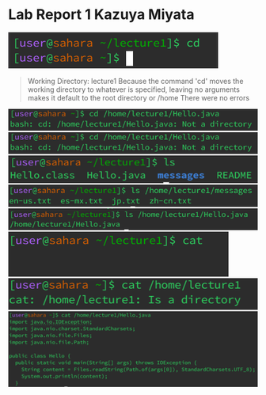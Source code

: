# Lab Report 1                          Kazuya Miyata 

![Image](images/cd1.png)
> Working Directory: lecture1
> Because the command 'cd' moves the working directory to whatever is specified, leaving no arguments makes it default to the root directory or /home
> There were no errors

![Image](images/cd3.png)
![Image](images/cd3.png)
![Image](images/ls1.png)
![Image](images/ls2.png)
![Image](images/ls3.png)
![Image](images/cat1.png)
![Image](images/cat2.png)
![Image](images/cat3.png)
